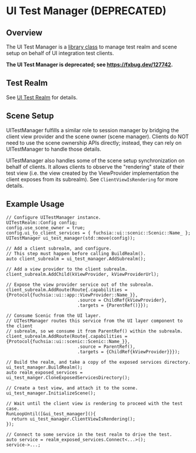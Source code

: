 # UI Test Manager (DEPRECATED)

## Overview

The UI Test Manager is a [library class](./ui_test_manager.h) to manage test realm and scene setup on behalf of UI integration test clients.

**The UI Test Manager is deprecated; see https://fxbug.dev/127742.**

## Test Realm

See [UI Test Realm](../ui_test_realm/README.md) for details.

## Scene Setup

UITestManager fulfills a similar role to session manager by bridging the
client view provider and the scene owner (scene manager).
Clients do NOT need to use the scene ownership APIs directly; instead, they
can rely on UITestManager to handle those details.

UITestManager also handles some of the scene setup synchronization on behalf
of clients. It allows clients to observe the "rendering" state of their test
view (i.e. the view created by the ViewProvider implementation the client
exposes from its subrealm). See `ClientViewIsRendering` for more details.

## Example Usage

```
// Configure UITestManager instance.
UITestRealm::Config config;
config.use_scene_owner = true;
config.ui_to_client_services = { fuchsia::ui::scenic::Scenic::Name_ };
UITestManager ui_test_manager(std::move(config));

// Add a client subrealm, and configure.
// This step must happen before calling BuildRealm().
auto client_subrealm = ui_test_manager.AddSubrealm();

// Add a view provider to the client subrealm.
client_subrealm.AddChild(kViewProvider, kViewProviderUrl);

// Expose the view provider service out of the subrealm.
client_subrealm.AddRoute(Route{.capabilities = {Protocol{fuchsia::ui::app::ViewProvider::Name_}},
                           .source = ChildRef{kViewProvider},
                           .targets = {ParentRef()}});

// Consume Scenic from the UI layer.
// UITestManager routes this service from the UI layer component to the client
// subrealm, so we consume it from ParentRef() within the subrealm.
client_subrealm.AddRoute(Route{.capabilities = {Protocol{fuchsia::ui::scenic::Scenic::Name_}},
                           .source = ParentRef(),
                           .targets = {ChildRef{kViewProvider}}});

// Build the realm, and take a copy of the exposed services directory.
ui_test_manager.BuildRealm();
auto realm_exposed_services = ui_test_manger.CloneExposedServicesDirectory();

// Create a test view, and attach it to the scene.
ui_test_manager.InitializeScene();

// Wait until the client view is rendering to proceed with the test case.
RunLoopUntil([&ui_test_manager](){
  return ui_test_manager.ClientViewIsRendering();
});

// Connect to some service in the test realm to drive the test.
auto service = realm_exposed_services.Connect<...>();
service->...;
```
